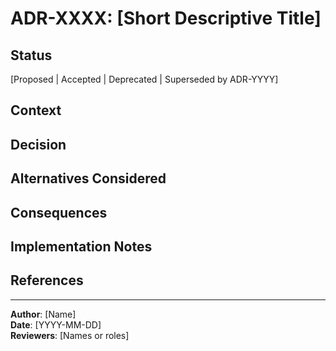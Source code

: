 # ADR-XXXX: [Short Descriptive Title]

## Status
[Proposed | Accepted | Deprecated | Superseded by ADR-YYYY]

## Context
<!-- What is the issue that we're seeing that is motivating this decision or change?
- Describe the forces at play (technical, political, social, project constraints)
- Note any assumptions being made
- Include relevant background information -->

## Decision
<!-- What is the change that we're proposing and/or doing?
- Describe the solution in full detail
- Include implementation approach if relevant
- Note who needs to do what by when -->

## Alternatives Considered
<!-- What other options were evaluated?
- List alternative approaches that were considered
- Explain why they were rejected
- Include pros/cons comparison if helpful -->

## Consequences
<!-- What becomes easier or more difficult to do because of this change?
- Positive consequences (benefits, improvements)
- Negative consequences (costs, risks, limitations)
- Neutral consequences (changes that are neither positive nor negative) -->

## Implementation Notes
<!-- Optional section for implementation details
- Key implementation steps
- Timeline and milestones
- Dependencies and prerequisites
- Success criteria -->

## References
<!-- Optional section for additional information
- Links to related documents, discussions, or external resources
- Related ADRs
- Technical specifications or standards -->

---

**Author**: [Name]  
**Date**: [YYYY-MM-DD]  
**Reviewers**: [Names or roles]